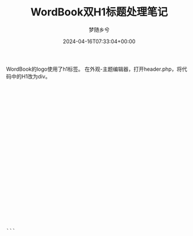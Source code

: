 ﻿---
title: WordBook双H1标题处理笔记
author: 梦随乡兮

date: 2024-04-16T07:33:04+00:00

slug: "wordbook-h1"
---
WordBook的logo使用了h1标签。
在外观-主题编辑器，打开header.php，将代码中的H1改为div。
<pre><h1 class="logo">
<a href="<?php bloginfo('url'); ?>" title="<?php bloginfo('name'); ?>">
<?php if( get_theme_mod('ds_logo') ): ?>
<img class="logo_light" src="<?php echo get_theme_mod('ds_logo') ?>" alt="">
<?php endif; ?>
<?php if( get_theme_mod('ds_logo_dark') ): ?>
<img class="logo_dark" src="<?php echo get_theme_mod('ds_logo_dark') ?>" alt="">
<?php endif; ?>
<?php if( get_theme_mod('ds_site_name') ): ?>
<b><?php echo get_theme_mod('ds_site_name') ?></b>
<?php endif; ?>
</a>
</h1>```
